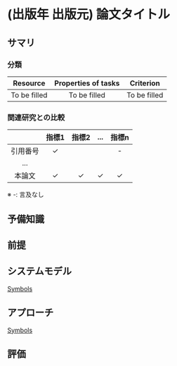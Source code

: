 <!-- 論文まとめテンプレート -->

# (出版年 出版元) 論文タイトル

## サマリ
<!--論文の新規性・手法のキモを2~3行で説明-->

### 分類
<!-- [スケジューリング手法の分類法](https://tier4.atlassian.net/wiki/spaces/~6422e65c57f0c028e2f72804/pages/2780268789)に従って以下の表を埋める-->

| Resource     | Properties of tasks | Criterion    |
| :----------: | :-----------------: | :----------: |
| To be filled | To be filled        | To be filled |

### 関連研究との比較
<!-- 関連研究の章を基に以下のような比較表を作成する -->

|          | 指標1 | 指標2 | ... | 指標n |
| :------: | :---: | :---: | :-: | :---: |
| 引用番号 |   $\checkmark$   |       |     |   -   |
|   ...    |       |       |     |       |
|  本論文  |   $\checkmark$   |   $\checkmark$   |  $\checkmark$  |   $\checkmark$   |

※ -: 言及なし

## 予備知識
<!-- アプローチを理解するために必要最低限な予備知識を記載 -->

## 前提
<!-- 単純化や制約を全て列挙する -->

## システムモデル

[Symbols](./survey_template_symbols.md#symbols)

<!-- 上記表に書けないモデルを記載 -->

<!-- ##前提と##システムモデルは論文の構成上書きやすい順序でOK -->

## アプローチ

[Symbols](./survey_template_symbols.md#アプローチ)

<!-- 論文の提案の主眼を簡潔にまとめる。この資料を読んで再現実装できるレベルにする。 -->

## 評価
<!-- 評価方法・結果・著者の考察を簡潔にまとめる -->
